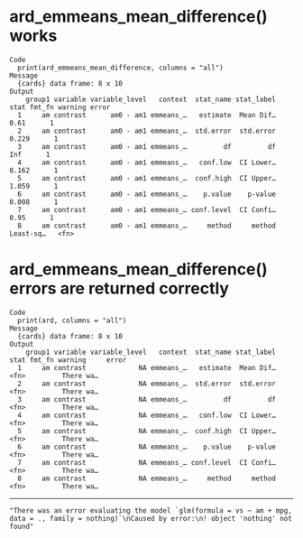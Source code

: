 # ard_emmeans_mean_difference() works

    Code
      print(ard_emmeans_mean_difference, columns = "all")
    Message
      {cards} data frame: 8 x 10
    Output
        group1 variable variable_level   context  stat_name stat_label      stat fmt_fn warning error
      1     am contrast      am0 - am1 emmeans_…   estimate  Mean Dif…      0.61      1              
      2     am contrast      am0 - am1 emmeans_…  std.error  std.error     0.229      1              
      3     am contrast      am0 - am1 emmeans_…         df         df       Inf      1              
      4     am contrast      am0 - am1 emmeans_…   conf.low  CI Lower…     0.162      1              
      5     am contrast      am0 - am1 emmeans_…  conf.high  CI Upper…     1.059      1              
      6     am contrast      am0 - am1 emmeans_…    p.value    p-value     0.008      1              
      7     am contrast      am0 - am1 emmeans_… conf.level  CI Confi…      0.95      1              
      8     am contrast      am0 - am1 emmeans_…     method     method Least-sq…   <fn>              

# ard_emmeans_mean_difference() errors are returned correctly

    Code
      print(ard, columns = "all")
    Message
      {cards} data frame: 8 x 10
    Output
        group1 variable variable_level   context  stat_name stat_label stat fmt_fn warning     error
      1     am contrast             NA emmeans_…   estimate  Mean Dif…        <fn>         There wa…
      2     am contrast             NA emmeans_…  std.error  std.error        <fn>         There wa…
      3     am contrast             NA emmeans_…         df         df        <fn>         There wa…
      4     am contrast             NA emmeans_…   conf.low  CI Lower…        <fn>         There wa…
      5     am contrast             NA emmeans_…  conf.high  CI Upper…        <fn>         There wa…
      6     am contrast             NA emmeans_…    p.value    p-value        <fn>         There wa…
      7     am contrast             NA emmeans_… conf.level  CI Confi…        <fn>         There wa…
      8     am contrast             NA emmeans_…     method     method        <fn>         There wa…

---

    "There was an error evaluating the model `glm(formula = vs ~ am + mpg, data = ., family = nothing)`\nCaused by error:\n! object 'nothing' not found"

